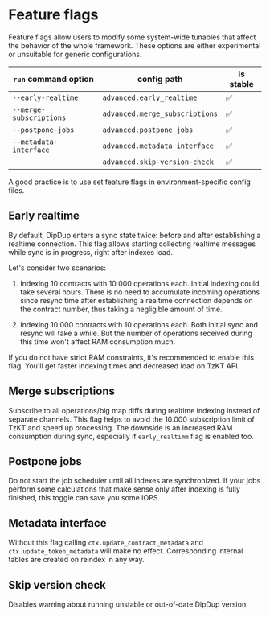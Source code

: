 # Feature flags

Feature flags allow users to modify some system-wide tunables that affect the behavior of the whole framework. These options are either experimental or unsuitable for generic configurations.

<!-- FIXME: remove CLI options -->
| `run` command option | config path | is stable |
| - | - | - |
| `--early-realtime` | `advanced.early_realtime` | ✅ |
| `--merge-subscriptions` | `advanced.merge_subscriptions` | ✅ |
| `--postpone-jobs` | `advanced.postpone_jobs` | ✅ |
| `--metadata-interface` | `advanced.metadata_interface` | ✅ |
| | `advanced.skip-version-check` | ✅ |

A good practice is to use set feature flags in environment-specific config files.

## Early realtime

By default, DipDup enters a sync state twice: before and after establishing a realtime connection. This flag allows starting collecting realtime messages while sync is in progress, right after indexes load.

Let's consider two scenarios:

1. Indexing 10 contracts with 10 000 operations each. Initial indexing could take several hours. There is no need to accumulate incoming operations since resync time after establishing a realtime connection depends on the contract number, thus taking a negligible amount of time.

2. Indexing 10 000 contracts with 10 operations each. Both initial sync and resync will take a while. But the number of operations received during this time won't affect RAM consumption much.

If you do not have strict RAM constraints, it's recommended to enable this flag. You'll get faster indexing times and decreased load on TzKT API.

## Merge subscriptions

Subscribe to all operations/big map diffs during realtime indexing instead of separate channels. This flag helps to avoid the 10.000 subscription limit of TzKT and speed up processing. The downside is an increased RAM consumption during sync, especially if `early_realtimm` flag is enabled too.

## Postpone jobs

Do not start the job scheduler until all indexes are synchronized. If your jobs perform some calculations that make sense only after indexing is fully finished, this toggle can save you some IOPS.

## Metadata interface

Without this flag calling `ctx.update_contract_metadata` and `ctx.update_token_metadata` will make no effect. Corresponding internal tables are created on reindex in any way.

## Skip version check

Disables warning about running unstable or out-of-date DipDup version.
